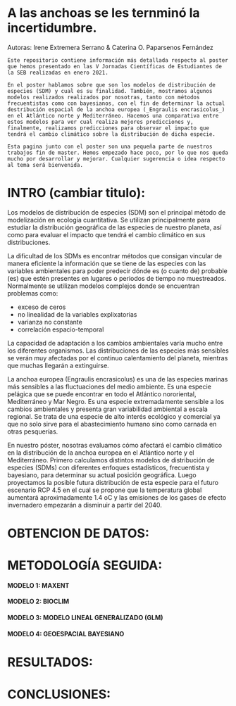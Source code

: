 # A las anchoas se les ternminó la incertidumbre.

Autoras: Irene Extremera Serrano & Caterina O. Paparsenos Fernández

```
Este repositorio contiene información más detallada respecto al poster que hemos presentado en las V Jornadas Científicas de Estudiantes de la SEB realizadas en enero 2021.

En el poster hablamos sobre que son los modelos de distribución de especies (SDM) y cual es su finalidad. También, mostramos algunos modelos realizados realizados por nosotras, tanto con métodos frecuentistas como con bayesianos, con el fin de determinar la actual destribución espacial de la anchoa europea (_Engraulis encrasicolus_) en el Atlántico norte y Mediterráneo. Hacemos una comparativa entre estos modelos para ver cual realiza mejores predicciones y, finalmente, realizamos predicciones para observar el impacto que tendrá el cambio climático sobre la distribución de dicha especie.

Esta pagina junto con el poster son una pequeña parte de nuestros trabajos fin de master. Hemos empezado hace poco, por lo que nos queda mucho por desarrollar y mejorar. Cualquier sugerencia o idea respecto al tema será bienvenida.

```

# INTRO (cambiar titulo):

Los modelos de distribución de especies (SDM) son el principal método de modelización en ecología cuantitativa. Se utilizan principalmente para estudiar la distribución geográfica de las especies de nuestro planeta, así como para evaluar el impacto que tendrá el cambio climático en sus distribuciones.

La dificultad de los SDMs es encontrar métodos que consigan vincular de manera eficiente la información que se tiene de las especies con las variables ambientales para poder  predecir dónde es (o cuanto de) probable (es) que estén presentes en lugares o periodos de tiempo no muestreados. Normalmente se utilizan modelos complejos donde se encuentran problemas como:
- exceso de ceros
- no linealidad de la variables explixatorias
- varianza no constante
- correlación espacio-temporal 

La capacidad de adaptación a los cambios ambientales varía mucho entre los diferentes organismos. Las distribuciones de las especies más sensibles se verán muy afectadas por el continuo calentamiento del planeta, mientras que muchas llegarán a extinguirse.

La anchoa europea (Engraulis encrasicolus) es una de las especies marinas más sensibles a las fluctuaciones del medio ambiente. Es una especie pelágica que se puede encontrar en todo el Atlántico nororiental, Mediterráneo y Mar Negro. Es una especie extremadamente sensible a los cambios ambientales y presenta gran variabilidad ambiental a escala regional. Se trata de una especie de alto interés ecológico y comercial ya que no solo sirve para el abastecimiento humano sino como carnada en otras pesquerías. 

En nuestro póster, nosotras evaluamos cómo afectará el cambio climático en la distribución de la anchoa europea en el Atlántico norte y el Mediterráneo. Primero calculamos distintos modelos de distribución de especies (SDMs) con diferentes enfoques estadísticos, frecuentista y bayesiano, para determinar su actual posición geográfica. Luego proyectamos la posible futura distribución de esta especie para el futuro escenario RCP 4.5 en el cual se propone que la temperatura global aumentará aproximadamente 1.4 oC y las emisiones de los gases de efecto invernadero empezarán a disminuir a partir del 2040.

# OBTENCION DE DATOS:


# METODOLOGÍA SEGUIDA:

#### MODELO 1: MAXENT


#### MODELO 2: BIOCLIM


#### MODELO 3: MODELO LINEAL GENERALIZADO (GLM)


#### MODELO 4: GEOESPACIAL BAYESIANO


# RESULTADOS:

# CONCLUSIONES:



